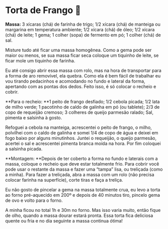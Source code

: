 # Torta de Frango :chicken:

**Massa:**
3 xícaras (chá) de farinha de trigo;
1/2 xícara (chá) de manteiga ou margarina em temperatura ambiente;
1/2 xícara (chá) de óleo;
1/2 xícara (chá) de leite;
1 gema;
1 colher (sopa) de fermento em pó;
1 colher (chá) de sal.

Misture tudo até ficar uma massa homogênea. Como a gema pode ser maior ou menos, se sua massa ficar seca coloque um tiquinho de leite, se ficar mole um tiquinho de farinha.

Eu até consigo abrir essa massa com rolo, mas na hora de transportar para a forma de aro removível, ela quebra. Como ela é bem fácil de trabalhar eu vou tirando pedacinhos e acomodando no fundo e lateral da forma, apertando com as pontas dos dedos. Feito isso, é só colocar o recheio e cobrir.

**Para o recheio:
**1 peito de frango desfiado;
1/2 cebola picada;
1/2 lata de milho verde;
1 pacotinho de caldo de galinha em pó (ou tablete);
2/3 de copo de requeijão cremoso;
3 colheres de queijo parmesão ralado;
Sal, pimenta e salsinha à gosto.

Refoguei a cebola na manteiga, acrescentei o peito de frango, o milho, polvilhei com o caldo de galinha e somei 1/4 de copo de água e deixei em fogo baixo por alguns minutinhos. Juntei o requeijão, o queijo parmesão, acertei o sal e acrescentei pimenta branca moída na hora. Por fim coloquei a salsinha picada.



**Montagem:
**Depois de ter coberto a forma no fundo e laterais com a massa, coloque o recheio que deve estar totalmente frio. Para cobrir você pode usar o restante da massa e fazer uma “tampa” lisa, ou treliçada (como a minha). Para fazer a treliçada, abra a massa com um rolo (não precisa colocar farinha na superfície), corte tiras e faça a treliça.

Eu não gosto de pincelar a gema na massa totalmente crua, eu levo a torta ao forno pré-aquecido em 200º e depois de 40 minutos tiro, pincelo gema de ovo e volto para o forno.

A minha ficou no total 1h e 30m no forno. Mas isso varia muito, então fique de olho, quando a massa dourar estará pronta.
Essa torta fica deliciosa quente ou fria e no dia seguinte a massa continua ótima!